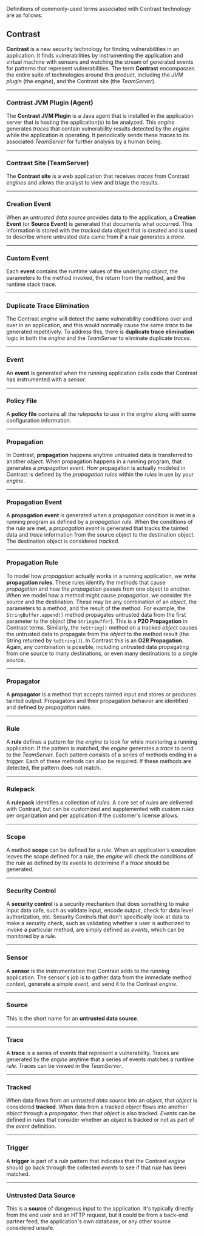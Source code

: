 <!--
title: "Glossary"
description: "Glossary of terms"
tags: "TeamServer terms troubleshooting glossary"
-->

Definitions of commonly-used terms associated with Contrast technology are as follows:


## Contrast

**Contrast** is a new security technology for finding vulnerabilities in an application. It finds vulnerabilities by instrumenting the application and virtual machine with sensors and watching the stream of generated events for patterns that represent vulnerabilities. The term **Contrast** encompasses the entire suite of technologies around this product, including the *JVM plugin* (the *engine*), and the Contrast site (the *TeamServer*).

---

### Contrast JVM Plugin (Agent)

The **Contrast JVM Plugin** is a Java agent that is installed in the application server that is hosting the application(s) to be analyzed. This *engine* generates *traces* that contain vulnerability results detected by the *engine* while the application is operating. It periodically sends these *traces* to its associated *TeamServer* for further analysis by a human being.

---

### Contrast Site (TeamServer)

The **Contrast site** is a web application that receives *traces* from Contrast *engines* and allows the analyst to view and triage the results.

---

### Creation Event

When an *untrusted data source* provides data to the application, a **Creation Event** (or **Source Event**) is generated that documents what occurred. This information is stored with the *tracked* data object that is created and is used to describe where untrusted data came from if a *rule* generates a *trace*.

---

### Custom Event

Each **event** contains the runtime values of the underlying *object*, the parameters to the method invoked, the return from the method, and the runtime stack trace.

---

### Duplicate Trace Elimination

The Contrast *engine* will detect the same vulnerability conditions over and over in an application, and this would normally cause the same *trace* to be generated repetitively. To address this, there is **duplicate trace elimination** logic in both the *engine* and the *TeamServer* to eliminate duplicate *traces*.

---

### Event

An **event** is generated when the running application calls code that Contrast has instrumented with a *sensor*.

---

### Policy File

A **policy file** contains all the *rulepacks* to use in the *engine* along with some configuration information.

---

### Propagation

In Contrast, **propagation** happens anytime untrusted data is transferred to another *object*. When propagation happens in a running program, that generates a *propagation event*. How propagation is actually modeled in Contrast is defined by the *propagation rules* within the *rules* in use by your *engine*.

---

### Propagation Event

A **propagation event** is generated when a *propagation* condition is met in a running program as defined by a *propagation rule*. When the conditions of the *rule* are met, a *propagation event* is generated that tracks the tainted data and *trace* information from the source object to the destination object. The destination object is considered *tracked*.

---

### Propagation Rule

To model how *propagation* actually works in a running application, we write **propagation rules**. These rules identify the methods that cause *propagation* and how the *propagation* passes from one object to another. When we model how a method might cause *propagation*, we consider the *source* and the destination. These may be any combination of an *object*, the parameters to a method, and the result of the method. For example, the ```StringBuffer.append()``` method propagates untrusted data from the first parameter to the *object* (the ```StringBuffer```). This is a **P2O Propagation** in Contrast terms. Similarly, the ```toString()``` method on a tracked *object* causes the untrusted data to propagate from the *object* to the method result (the String returned by ```toString()```). In Contrast this is an **O2R Propagation**. Again, any combination is possible, including untrusted data propagating from one source to many destinations, or even many destinations to a single source.

---

### Propagator

A **propagator** is a method that accepts tainted input and stores or produces tainted output. Propagators and their propagation behavior are identified and defined by *propagation rules*.

---

### Rule

A **rule** defines a pattern for the *engine* to look for while monitoring a running application. If the pattern is matched, the *engine* generates a *trace* to send to the *TeamServer*. Each pattern consists of a series of methods ending in a *trigger*. Each of these methods can also be required. If these methods are detected, the pattern does not match.

---

### Rulepack

A **rulepack** identifies a collection of *rules*. A core set of *rules* are delivered with Contrast, but can be customized and supplemented with custom *rules* per organization and per application if the customer's license allows.

---

### Scope

A method **scope** can be defined for a *rule*. When an application's execution leaves the scope defined for a *rule*, the *engine* will check the conditions of the *rule* as defined by its *events* to determine if a *trace* should be generated.

---

### Security Control

A **security control** is a security mechanism that does something to make input data safe, such as validate input, encode output, check for data level authorization, etc. Security Controls that don't specifically look at data to make a security check, such as validating whether a user is authorized to invoke a particular method, are simply defined as *events*, which can be monitored by a *rule*.

---

### Sensor

A **sensor** is the instrumentation that Contrast adds to the running application. The sensor's job is to gather data from the immediate method context, generate a simple *event*, and send it to the Contrast *engine*.

---

### Source

This is the short name for an **untrusted data source**.

---

### Trace

A **trace** is a series of events that represent a vulnerability. Traces are generated by the *engine* anytime that a series of events matches a runtime *rule*. Traces can be viewed in the *TeamServer*.

---

### Tracked

When data flows from an *untrusted data source* into an *object*, that *object* is considered **tracked**. When data from a tracked *object* flows into another *object* through a *propagator*, then that *object* is also tracked. *Events* can be defined in *rules* that consider whether an *object* is tracked or not as part of the *event* definition.

---

### Trigger

A **trigger** is part of a *rule* pattern that indicates that the Contrast *engine* should go back through the collected *events* to see if that *rule* has been matched.

---

### Untrusted Data Source

This is a **source** of dangerous input to the application. It's typically directly from the end user and an HTTP request, but it could be from a back-end partner feed, the application's own database, or any other source considered unsafe.







